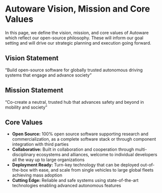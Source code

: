 # Autoware Vision, Mission and Core Values

In this page, we define the vision, mission, and core values of Autoware which reflect our open-source philosophy. These will inform our goal setting and will drive our strategic planning and execution going forward.

## Vision Statement

“Build open-source software for globally trusted autonomous driving systems that engage and advance society”

## Mission Statement

“Co-create a neutral, trusted hub that advances safety and beyond in mobility and society”

## Core Values

- **Open Source:** 100% open source software supporting research and commercialization, as a complete software stack or through component integration with third parties
- **Collaborative:** Built in collaboration and cooperation through multi-disciplinary ecosystems and alliances, welcome to individual developers all the way up to large organizations
- **Deployment Ready:** Turn-key technology that can be deployed out-of-the-box with ease, and scale from single vehicles to large global fleets achieving mass adoption
- **Cutting Edge:** Reliable and safe systems using state-of-the-art technologies enabling advanced autonomous features
